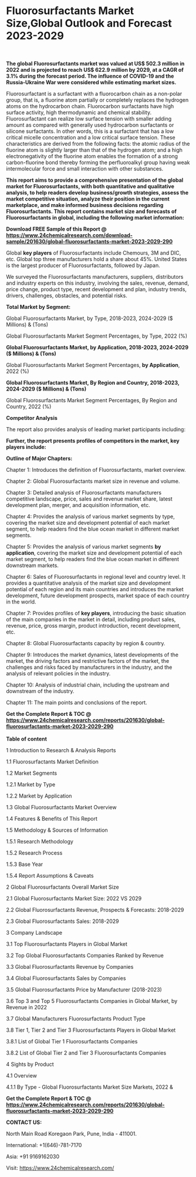<h1>Fluorosurfactants Market Size,Global Outlook and Forecast 2023-2029</h1><br/><p><strong>The global Fluorosurfactants market was valued at US$ 502.3 million in 2022 and is projected to reach US$ 622.9 million by 2029, at a <strong>CAGR</strong> of 3.1% during the forecast period. The influence of COVID-19 and the Russia-Ukraine War were considered while estimating market sizes.</strong></p><p>Fluorosurfactant is a surfactant with a fluorocarbon chain as a non-polar group, that is, a fluorine atom partially or completely replaces the hydrogen atoms on the hydrocarbon chain. Fluorocarbon surfactants have high surface activity, high thermodynamic and chemical stability. Fluorosurfactant can realize low surface tension with smaller adding amount as compared with generally used hydrocarbon surfactants or silicone surfactants. In other words, this is a surfactant that has a low critical micelle concentration and a low critical surface tension. These characteristics are derived from the following facts: the atomic radius of the fluorine atom is slightly larger than that of the hydrogen atom; and a high electronegativity of the fluorine atom enables the formation of a strong carbon-fluorine bond thereby forming the perfluoroalkyl group having weak intermolecular force and small interaction with other substances.</p><p><strong>This report aims to provide a comprehensive presentation of the global market for Fluorosurfactants, with both quantitative and qualitative analysis, to help readers develop business/growth strategies, assess the market competitive situation, analyze their position in the current marketplace, and make informed business decisions regarding Fluorosurfactants. This report contains market size and forecasts of Fluorosurfactants in global, including the following market information:</strong></p><div><b>Download FREE Sample of this Report @ <a href="https://www.24chemicalresearch.com/download-sample/201630/global-fluorosurfactants-market-2023-2029-290">https://www.24chemicalresearch.com/download-sample/201630/global-fluorosurfactants-market-2023-2029-290</a></b></div><p>Global <strong>key players</strong> of Fluorosurfactants include Chemours, 3M and DIC, etc. Global top three manufacturers hold a share about 45%. United States is the largest producer of Fluorosurfactants, followed by Japan.</p><p>We surveyed the Fluorosurfactants manufacturers, suppliers, distributors and industry experts on this industry, involving the sales, revenue, demand, price change, product type, recent development and plan, industry trends, drivers, challenges, obstacles, and potential risks.</p><p><strong>Total Market by Segment:</strong></p><p>Global Fluorosurfactants Market, by Type, 2018-2023, 2024-2029 ($ Millions) & (Tons)</p><p>Global Fluorosurfactants Market Segment Percentages, by Type, 2022 (%)</p><p><strong>Global Fluorosurfactants Market, <strong>by Application</strong>, 2018-2023, 2024-2029 ($ Millions) & (Tons)</strong></p><p>Global Fluorosurfactants Market Segment Percentages, <strong>by Application</strong>, 2022 (%)</p><p><strong>Global Fluorosurfactants Market, By Region and Country, 2018-2023, 2024-2029 ($ Millions) & (Tons)</strong></p><p>Global Fluorosurfactants Market Segment Percentages, By Region and Country, 2022 (%)</p><p><strong>Competitor Analysis</strong></p><p>The report also provides analysis of leading market participants including:</p><p><strong>Further, the report presents profiles of competitors in the market, <strong>key players</strong> include:</strong></p><p><strong>Outline of Major Chapters:</strong></p><p>Chapter 1: Introduces the definition of Fluorosurfactants, market overview.</p><p>Chapter 2: Global Fluorosurfactants market size in revenue and volume.</p><p>Chapter 3: Detailed analysis of Fluorosurfactants manufacturers competitive landscape, price, sales and revenue market share, latest development plan, merger, and acquisition information, etc.</p><p>Chapter 4: Provides the analysis of various market segments by type, covering the market size and development potential of each market segment, to help readers find the blue ocean market in different market segments.</p><p>Chapter 5: Provides the analysis of various market segments <strong>by application</strong>, covering the market size and development potential of each market segment, to help readers find the blue ocean market in different downstream markets.</p><p>Chapter 6: Sales of Fluorosurfactants in regional level and country level. It provides a quantitative analysis of the market size and development potential of each region and its main countries and introduces the market development, future development prospects, market space of each country in the world.</p><p>Chapter 7: Provides profiles of <strong>key players</strong>, introducing the basic situation of the main companies in the market in detail, including product sales, revenue, price, gross margin, product introduction, recent development, etc.</p><p>Chapter 8: Global Fluorosurfactants capacity by region & country.</p><p>Chapter 9: Introduces the market dynamics, latest developments of the market, the driving factors and restrictive factors of the market, the challenges and risks faced by manufacturers in the industry, and the analysis of relevant policies in the industry.</p><p>Chapter 10: Analysis of industrial chain, including the upstream and downstream of the industry.</p><p>Chapter 11: The main points and conclusions of the report.</p><div><b>Get the Complete Report & TOC @ <a href="https://www.24chemicalresearch.com/reports/201630/global-fluorosurfactants-market-2023-2029-290">https://www.24chemicalresearch.com/reports/201630/global-fluorosurfactants-market-2023-2029-290</a></b></div><br><b>Table of content</b><p>1 Introduction to Research & Analysis Reports<br />
 
  1.1 Fluorosurfactants Market Definition<br />
 
  1.2 Market Segments<br />
 
  1.2.1 Market by Type<br />
 
  1.2.2 Market by Application<br />
 
  1.3 Global Fluorosurfactants Market Overview<br />
 
  1.4 Features & Benefits of This Report<br />
 
  1.5 Methodology & Sources of Information<br />
 
  1.5.1 Research Methodology<br />
 
  1.5.2 Research Process<br />
 
  1.5.3 Base Year<br />
 
  1.5.4 Report Assumptions & Caveats<br />
 
 2 Global Fluorosurfactants Overall Market Size<br />
 
  2.1 Global Fluorosurfactants Market Size: 2022 VS 2029<br />
 
  2.2 Global Fluorosurfactants Revenue, Prospects & Forecasts: 2018-2029<br />
 
  2.3 Global Fluorosurfactants Sales: 2018-2029<br />
 
 3 Company Landscape<br />
 
  3.1 Top Fluorosurfactants Players in Global Market<br />
 
  3.2 Top Global Fluorosurfactants Companies Ranked by Revenue<br />
 
  3.3 Global Fluorosurfactants Revenue by Companies<br />
 
  3.4 Global Fluorosurfactants Sales by Companies<br />
 
  3.5 Global Fluorosurfactants Price by Manufacturer (2018-2023)<br />
 
  3.6 Top 3 and Top 5 Fluorosurfactants Companies in Global Market, by Revenue in 2022<br />
 
  3.7 Global Manufacturers Fluorosurfactants Product Type<br />
 
  3.8 Tier 1, Tier 2 and Tier 3 Fluorosurfactants Players in Global Market<br />
 
  3.8.1 List of Global Tier 1 Fluorosurfactants Companies<br />
 
  3.8.2 List of Global Tier 2 and Tier 3 Fluorosurfactants Companies<br />
 
 4 Sights by Product<br />
 
  4.1 Overview<br />
 
  4.1.1 By Type - Global Fluorosurfactants Market Size Markets, 2022 &<br><div><b>Get the Complete Report & TOC @ <a href="https://www.24chemicalresearch.com/reports/201630/global-fluorosurfactants-market-2023-2029-290">https://www.24chemicalresearch.com/reports/201630/global-fluorosurfactants-market-2023-2029-290</a></b></div></p>
 
 <b>CONTACT US:</b><br>
 
 North Main Road Koregaon Park, Pune, India - 411001.<br/>
 
 International: +1(646)-781-7170<br/>
 
 Asia: +91 9169162030<br/>
 
 Visit: <a href="https://www.24chemicalresearch.com/">https://www.24chemicalresearch.com/</a>
 
 <br>